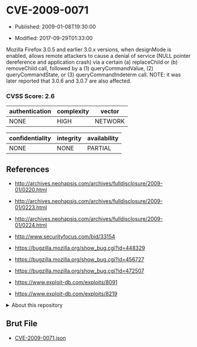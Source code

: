 # CVE-2009-0071

- Published: 2009-01-08T19:30:00

- Modified: 2017-09-29T01:33:00

Mozilla Firefox 3.0.5 and earlier 3.0.x versions, when designMode is enabled, allows remote attackers to cause a denial of service (NULL pointer dereference and application crash) via a certain (a) replaceChild or (b) removeChild call, followed by a (1) queryCommandValue, (2) queryCommandState, or (3) queryCommandIndeterm call.  NOTE: it was later reported that 3.0.6 and 3.0.7 are also affected.

### CVSS Score: **2.6**

| authentication | complexity | vector |
| --- | --- | --- |
| NONE | HIGH | NETWORK |

| confidentiality | integrity | availability |
| --- | --- | --- |
| NONE | NONE | PARTIAL |

## References

* http://archives.neohapsis.com/archives/fulldisclosure/2009-01/0220.html

* http://archives.neohapsis.com/archives/fulldisclosure/2009-01/0223.html

* http://archives.neohapsis.com/archives/fulldisclosure/2009-01/0224.html

* http://www.securityfocus.com/bid/33154

* https://bugzilla.mozilla.org/show_bug.cgi?id=448329

* https://bugzilla.mozilla.org/show_bug.cgi?id=456727

* https://bugzilla.mozilla.org/show_bug.cgi?id=472507

* https://www.exploit-db.com/exploits/8091

* https://www.exploit-db.com/exploits/8219

<details>
<summary>About this repository</summary> 

  This repository is part of the project [Live Hack CVE](https://github.com/Live-Hack-CVE). Main website can be found [www.live-hack.org](https://www.live-hack.org) 
  
  Made by [Sn0wAlice](https://github.com/Sn0wAlice) for the people that care about security and need to have a feed of the latest CVEs. Hope you enjoy it, don't forget to star the repo and follow me on [Twitter](https://twitter.com/Sn0wAlice) and [Github](https://github.com/Sn0wAlice). And that is my [personnal website](https://www.alice-snow.me/)

  - [Home Page](https://github.com/Live-Hack-CVE)
  - [Framework](https://github.com/Live-Hack-CVE/cve-framework)
  - [CVE database](https://github.com/Live-Hack-CVE/full_database)
  - [Changelog](https://github.com/Live-Hack-CVE/Changelog)
</details>

## Brut File

* [CVE-2009-0071.json](https://raw.githubusercontent.com/Live-Hack-CVE/full_database/main/cves/2009/CVE-2009-0071.json)

